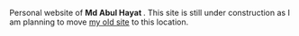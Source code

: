 Personal website of <b> Md Abul Hayat </b>. This site is still under construction as I am planning to move <a href= "https://sites.google.com/site/abulhayatshiblu/">my old site</a> to this location.
